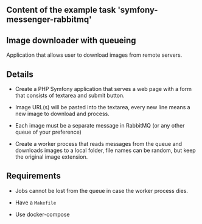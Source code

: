 
## Content of the example task 'symfony-messenger-rabbitmq'

## Image downloader with queueing

Application that allows user to download images from remote servers.



## Details

- Create a PHP Symfony application that serves a web page with a form that consists of textarea and submit button.

- Image URL(s) will be pasted into the textarea, every new line means a new image to download and process.

- Each image must be a separate message in RabbitMQ (or any other queue of your preference)

- Create a worker process that reads messages from the queue and downloads images to a local folder, file names can be random, but keep the original image extension.



## Requirements

- Jobs cannot be lost from the queue in case the worker process dies.

- Have a `Makefile`

- Use docker-compose
